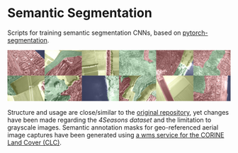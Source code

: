 # Semantic Segmentation

Scripts for training semantic segmentation CNNs, based on [pytorch-segmentation](https://github.com/yassouali/pytorch-segmentation).

<p align="center">
    <img src="content/s4s_overview.png" alt="s4s_overview" width="600"/>
</p>

Structure and usage are close/similar to the [original repository](https://github.com/yassouali/pytorch-segmentation?tab=readme-ov-file#training), yet changes have been made regarding the *4Seasons dataset* and the limitation to grayscale images. Semantic annotation masks for geo-referenced aerial image captures have been generated using [a wms service for the CORINE Land Cover (CLC)](https://gdz.bkg.bund.de/index.php/default/wms-corine-land-cover-5-ha-stand-2018-wms-clc5-2018.html).

